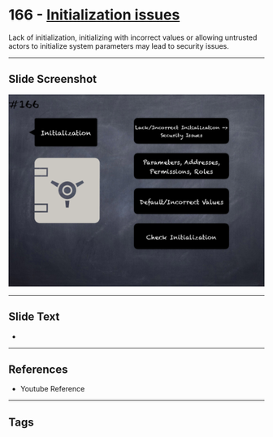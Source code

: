 # 166 - [Initialization issues](Initialization%20issues.md)
Lack of initialization, initializing with incorrect values or allowing untrusted actors to initialize system parameters may lead to security issues.
___
## Slide Screenshot
![0166.png](../../images/pitfalls_and_best_practices201/166.png)
___
## Slide Text
- 
___
## References
- Youtube Reference
___
## Tags